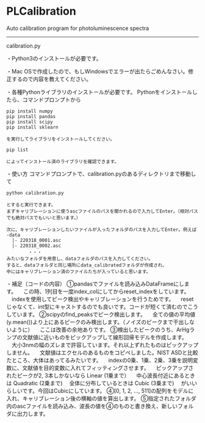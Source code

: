 # PLCalibration
Auto calibration program for photoluminescence spectra

----------------------------------
calibration.py

・Python3のインストールが必要です。

・Mac OSで作成したので、もしWindowsでエラーが出たらごめんなさい。修正するので内容を教えてください。

・各種Pythonライブラリのインストールが必要です。
    Pythonをインストールしたら、コマンドプロンプトから

    pip install numpy
    pip install pandas
    pip install scipy
    pip install sklearn

    を実行してライブラリをインストールしてください。

    pip list

    によってインストール済のライブラリを確認できます。

・使い方
    コマンドプロンプトで、calibration.pyのあるディレクトリまで移動して

    python calibration.py

    とすると実行できます。
    まずキャリブレーションに使うascファイルのパスを聞かれるので入力してEnter。（相対パスでも絶対パスでもいいと思います。）

    次に、キャリブレーションしたいファイルが入ったフォルダのパスを入力してEnter。例えば
    -data
      |- 220318_0001.asc
      |- 220318_0002.asc
            ・・・
    みたいなフォルダを用意し、dataフォルダのパスを入力してください。
    すると、dataフォルダと同じ場所にdata_calibratedフォルダが作成され、
    中にはキャリブレーション済のファイルたちが入っていると思います。


・補足（コードの内容）
    ①pandasでファイルを読み込みDataFrameにします。
    　この時、1列目を一度index_colにしてからreset_indexをしています。
    　indexを使用してピーク検出やキャリブレーションを行うためです。
    　resetじゃなくて、int型にキャストするのでも良いです。コードが短くて済むのでこうしています。
    ②scipyのfind_peaksでピーク検出します。
    　全ての値の平均値(y.mean())より上にあるピークのみ検出します。（ノイズのピークまで干出しないように）
    　ここは改善の余地ありです。
    ③検出したピークのうち、ArHgランプの文献値に近いものをピックアップして線形回帰モデルを作成します。
    　大小3nmの幅のズレまで許容しています。それ以上ずれたものはピックアップしません。
    　文献値はエクセルのあるものをコピペしました。NIST ASDと比較たところ、大体はあってるみたいです。
    　indexの0乗、1乗、2乗、3乗を説明変数に、文献値を目的変数に入れてフィッティングさせます。
    　ピックアップされたピークが2, 3本しかないなら Linear (1乗まで）
    　中心波長付近にあるときは Quadratic (2乗まで)
    　全体に分布しているときは Cubic (3乗まで)
    　がいいらしいです。今回はCubicにしています。
    ④[0, 1, 2, ..., 511]の配列をモデルに入れ、キャリブレーション後の横軸の値を算出します。
    ⑤指定されたフォルダ内のascファイルを読み込み、波長の値を④のものと書き換え、新しいフォルダに出力します。
